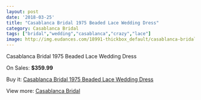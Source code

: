 ```yaml
---
layout: post
date: '2018-03-25'
title: "Casablanca Bridal 1975 Beaded Lace Wedding Dress"
category: Casablanca Bridal
tags: ["bridal","wedding","casablanca","crazy","lace"]
image: http://img.eudances.com/18991-thickbox_default/casablanca-bridal-1975-beaded-lace-wedding-dress.jpg
---
```

Casablanca Bridal 1975 Beaded Lace Wedding Dress

On Sales: **$359.99**
<a href="https://www.eudances.com/en/casablanca-bridal/5646-casablanca-bridal-1975-beaded-lace-wedding-dress.html"><amp-img layout="responsive" width="600" height="600" src="//img.eudances.com/18991-thickbox_default/casablanca-bridal-1975-beaded-lace-wedding-dress.jpg" alt="Casablanca Bridal 1975 Beaded Lace Wedding Dress 0" /></a>
<a href="https://www.eudances.com/en/casablanca-bridal/5646-casablanca-bridal-1975-beaded-lace-wedding-dress.html"><amp-img layout="responsive" width="600" height="600" src="//img.eudances.com/18993-thickbox_default/casablanca-bridal-1975-beaded-lace-wedding-dress.jpg" alt="Casablanca Bridal 1975 Beaded Lace Wedding Dress 1" /></a>
<a href="https://www.eudances.com/en/casablanca-bridal/5646-casablanca-bridal-1975-beaded-lace-wedding-dress.html"><amp-img layout="responsive" width="600" height="600" src="//img.eudances.com/18992-thickbox_default/casablanca-bridal-1975-beaded-lace-wedding-dress.jpg" alt="Casablanca Bridal 1975 Beaded Lace Wedding Dress 2" /></a>

Buy it: [Casablanca Bridal 1975 Beaded Lace Wedding Dress](https://www.eudances.com/en/casablanca-bridal/5646-casablanca-bridal-1975-beaded-lace-wedding-dress.html "Casablanca Bridal 1975 Beaded Lace Wedding Dress")

View more: [Casablanca Bridal](https://www.eudances.com/en/4-casablanca-bridal "Casablanca Bridal")